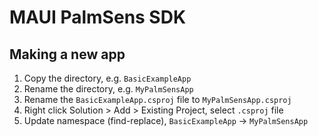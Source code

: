 # MAUI PalmSens SDK

## Making a new app

1. Copy the directory, e.g. `BasicExampleApp`
2. Rename the directory, e.g. `MyPalmSensApp`
3. Rename the `BasicExampleApp.csproj` file to `MyPalmSensApp.csproj`
4. Right click Solution > Add > Existing Project, select `.csproj` file
5. Update namespace (find-replace), `BasicExampleApp` -> `MyPalmSensApp`
